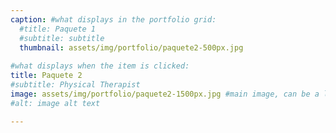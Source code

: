 ```yaml
---
caption: #what displays in the portfolio grid:
  #title: Paquete 1
  #subtitle: subtitle
  thumbnail: assets/img/portfolio/paquete2-500px.jpg
  
#what displays when the item is clicked:
title: Paquete 2
#subtitle: Physical Therapist
image: assets/img/portfolio/paquete2-1500px.jpg #main image, can be a link or a file in assets/img/portfolio
#alt: image alt text

---
```

<!--Use this area to describe your project. **Markdown** supported.

optional info list (delete if not using):

{:.list-inline} 
- Date: 
- Client: 
- Category: -->

